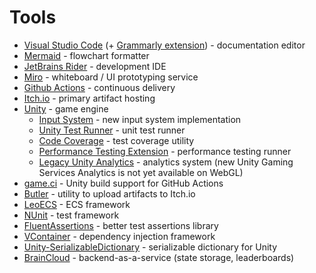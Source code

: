 # Tools

- [Visual Studio Code](https://code.visualstudio.com) (+ [Grammarly extension](https://marketplace.visualstudio.com/items?itemName=znck.grammarly)) - documentation editor
- [Mermaid](https://github.com/mermaid-js/mermaid) - flowchart formatter
- [JetBrains Rider](https://www.jetbrains.com/rider/) - development IDE 
- [Miro](https://miro.com) - whiteboard / UI prototyping service
- [Github Actions](https://docs.github.com/en/actions) - continuous delivery
- [Itch.io](https://itch.io) - primary artifact hosting
- [Unity](https://unity.com) - game engine
  - [Input System](https://docs.unity3d.com/Packages/com.unity.inputsystem@1.3/manual/index.html) - new input system implementation
  - [Unity Test Runner](https://docs.unity3d.com/2017.4/Documentation/Manual/testing-editortestsrunner.html) - unit test runner
  - [Code Coverage](https://docs.unity3d.com/Packages/com.unity.testtools.codecoverage@1.1/manual/CoverageTestRunner.html) - test coverage utility 
  - [Performance Testing Extension](https://docs.unity3d.com/Packages/com.unity.test-framework.performance@1.0/manual/index.html) - performance testing runner
  - [Legacy Unity Analytics](https://docs.unity3d.com/Manual/UnityAnalyticsSetup.html) - analytics system (new Unity Gaming Services Analytics is not yet available on WebGL)
- [game.ci](https://game.ci/) - Unity build support for GitHub Actions 
- [Butler](https://itch.io/docs/butler) - utility to upload artifacts to Itch.io
- [LeoECS](https://github.com/Leopotam/ecs) - ECS framework
- [NUnit](https://nunit.org) - test framework
- [FluentAssertions](https://github.com/BoundfoxStudios/fluentassertions-unity) - better test assertions library
- [VContainer](https://github.com/hadashiA/VContainer) - dependency injection framework
- [Unity-SerializableDictionary](https://github.com/RobertClassen/Unity-SerializableDictionary/tree/UPM) - serializable dictionary for Unity
- [BrainCloud](https://getbraincloud.com) - backend-as-a-service (state storage, leaderboards)